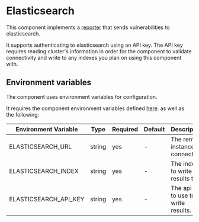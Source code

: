 # Elasticsearch

This component implements a [reporter](https://github.com/smithy-security/smithy/blob/main/sdk/component/component.go)
that sends vulnerabilities to elasticsearch.

It supports authenticating to elasticsearch using an API key.
The API key requires reading cluster's information in order for the  component to
validate connectivity and write to any indexes you plan on using this component
with.

## Environment variables

The component uses environment variables for configuration.

It requires the component
environment variables defined [here](https://github.com/smithy-security/smithy/blob/main/sdk/README.md#component).
as well as the following:

| Environment Variable       | Type   | Required | Default | Description                                                             |
|----------------------------|--------|----------|---------|-------------------------------------------------------------------------|
| ELASTICSEARCH\_URL     | string | yes      | -       | The remote instance to connect to.                                 |
| ELASTICSEARCH\_INDEX   | string | yes       | -      | The index to write results to |
| ELASTICSEARCH\_API\_KEY   | string | yes       | -      | The api key to use to write results. |
